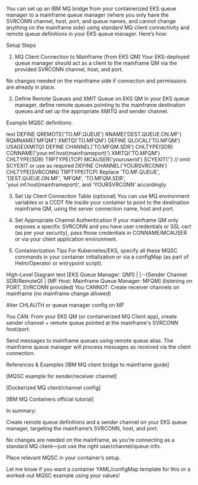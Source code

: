 You can set up an IBM MQ bridge from your containerized EKS queue manager to a mainframe queue manager (where you only have the SVRCONN channel, host, port, and queue names, and cannot change anything on the mainframe side) using standard MQ client connectivity and remote queue definitions in your EKS queue manager. Here’s how:

Setup Steps
1. MQ Client Connection to Mainframe (from EKS QM)
Your EKS-deployed queue manager should act as a client to the mainframe QM via the provided SVRCONN channel, host, and port.

No changes needed on the mainframe side if connection and permissions are already in place.

2. Define Remote Queues and XMIT Queue on EKS QM
In your EKS queue manager, define remote queues pointing to the mainframe destination queues and set up the appropriate XMITQ and sender channel.

Example MQSC definitions:

text
DEFINE QREMOTE('TO.MF.QUEUE') RNAME('DEST.QUEUE.ON.MF') RQMNAME('MFQM') XMITQ('TO.MFQM')
DEFINE QLOCAL('TO.MFQM') USAGE(XMITQ)
DEFINE CHANNEL('TO.MFQM.SDR') CHLTYPE(SDR) CONNAME('your.mf.host(mainframeport)') XMITQ('TO.MFQM') CHLTYPE(SDR) TRPTYPE(TCP)  MCAUSER('youruserid') SCYEXIT('')  // omit SCYEXIT or use as required
DEFINE CHANNEL('YOURSVRCONN') CHLTYPE(SVRCONN) TRPTYPE(TCP)
Replace 'TO.MF.QUEUE', 'DEST.QUEUE.ON.MF', 'MFQM', 'TO.MFQM.SDR', 'your.mf.host(mainframeport)', and 'YOURSVRCONN' accordingly.

3. Set Up Client Connection Table (optional)
You can use MQ environment variables or a CCDT file inside your container to point to the destination mainframe QM, using the server connection name, host and port.

4. Set Appropriate Channel Authentication
If your mainframe QM only exposes a specific SVRCONN and you have user credentials or SSL cert (as per your security), pass those credentials in CONNAME/MCAUSER or via your client application environment.

5. Containerization Tips
For Kubernetes/EKS, specify all these MQSC commands in your container initialization or via a configMap (as part of Helm/Operator or entrypoint script).

High-Level Diagram
text
[EKS Queue Manager: QM1]
 |
 |--(Sender Channel SDR/RemoteQ)
 |
[MF Host: Mainframe Queue Manager: MFQM]
   (listening on PORT, SVRCONN provided)
You CANNOT:
Create receiver channels on mainframe (no mainframe change allowed)

Alter CHLAUTH or queue manager config on MF

You CAN:
From your EKS QM (or containerized MQ Client app), create sender channel + remote queue pointed at the mainframe's SVRCONN host/port.

Send messages to mainframe queues using remote queue alias. The mainframe queue manager will process messages as received via the client connection.

References & Examples
[IBM MQ client bridge to mainframe guide]

[MQSC example for sender/receiver channel]

[Dockerized MQ client/channel config]

[IBM MQ Containers official tutorial]

In summary:

Create remote queue definitions and a sender channel on your EKS queue manager, targeting the mainframe’s SVRCONN, host, and port.

No changes are needed on the mainframe, as you’re connecting as a standard MQ client—just use the right user/channel/queue info.

Place relevant MQSC in your container’s setup.

Let me know if you want a container YAML/configMap template for this or a worked-out MQSC example using your values!

